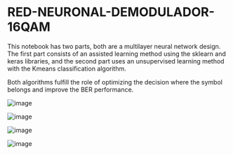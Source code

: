# RED-NEURONAL-DEMODULADOR-16QAM

This notebook has two parts, both are a multilayer neural network design.
The first part consists of an assisted learning method using the sklearn and keras libraries, and the second part uses an unsupervised learning method with the Kmeans classification algorithm.

Both algorithms fulfill the role of optimizing the decision where the symbol belongs and improve the BER performance.


![image](https://user-images.githubusercontent.com/69741449/168733220-7fb0e213-70aa-4f62-9700-a299542740a3.png)


![image](https://user-images.githubusercontent.com/69741449/168733158-9e506943-497b-4d40-945a-b85884643e7e.png)


![image](https://user-images.githubusercontent.com/69741449/168733090-daa44df5-5628-414a-be55-868d113f9504.png)


![image](https://user-images.githubusercontent.com/69741449/168733290-052bddc2-f8a8-4332-b6b4-9ff6c04f5b02.png)
